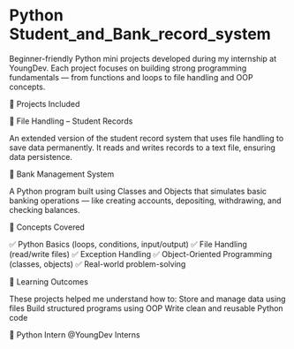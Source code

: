 # Python Student_and_Bank_record_system
Beginner-friendly Python mini projects developed during my internship at YoungDev.
Each project focuses on building strong programming fundamentals — from functions and loops to file handling and OOP concepts.

🚀 Projects Included


📂 File Handling – Student Records

An extended version of the student record system that uses file handling to save data permanently.
It reads and writes records to a text file, ensuring data persistence.

🏦 Bank Management System

A Python program built using Classes and Objects that simulates basic banking operations —
like creating accounts, depositing, withdrawing, and checking balances.

🧠 Concepts Covered

✅ Python Basics (loops, conditions, input/output)
✅ File Handling (read/write files)
✅ Exception Handling
✅ Object-Oriented Programming (classes, objects)
✅ Real-world problem-solving

🌟 Learning Outcomes

These projects helped me understand how to:
Store and manage data using files
Build structured programs using OOP
Write clean and reusable Python code

📍 Python Intern @YoungDev Interns
